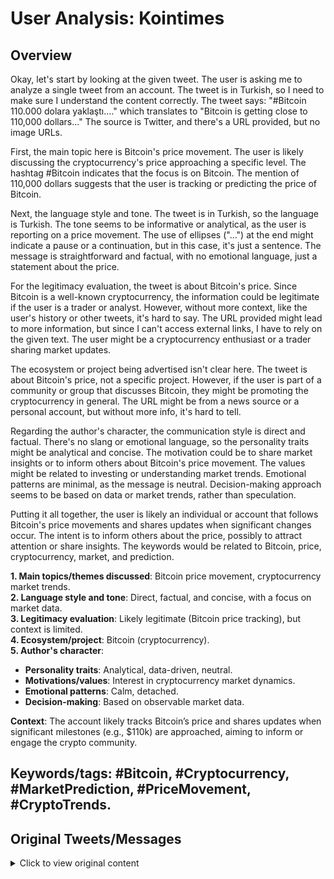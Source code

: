 # User Analysis: Kointimes

## Overview

<think>
Okay, let's start by looking at the given tweet. The user is asking me to analyze a single tweet from an account. The tweet is in Turkish, so I need to make sure I understand the content correctly. The tweet says: "#Bitcoin 110.000 dolara yaklaştı...." which translates to "Bitcoin is getting close to 110,000 dollars..." The source is Twitter, and there's a URL provided, but no image URLs.

First, the main topic here is Bitcoin's price movement. The user is likely discussing the cryptocurrency's price approaching a specific level. The hashtag #Bitcoin indicates that the focus is on Bitcoin. The mention of 110,000 dollars suggests that the user is tracking or predicting the price of Bitcoin.

Next, the language style and tone. The tweet is in Turkish, so the language is Turkish. The tone seems to be informative or analytical, as the user is reporting on a price movement. The use of ellipses ("...") at the end might indicate a pause or a continuation, but in this case, it's just a sentence. The message is straightforward and factual, with no emotional language, just a statement about the price.

For the legitimacy evaluation, the tweet is about Bitcoin's price. Since Bitcoin is a well-known cryptocurrency, the information could be legitimate if the user is a trader or analyst. However, without more context, like the user's history or other tweets, it's hard to say. The URL provided might lead to more information, but since I can't access external links, I have to rely on the given text. The user might be a cryptocurrency enthusiast or a trader sharing market updates.

The ecosystem or project being advertised isn't clear here. The tweet is about Bitcoin's price, not a specific project. However, if the user is part of a community or group that discusses Bitcoin, they might be promoting the cryptocurrency in general. The URL might be from a news source or a personal account, but without more info, it's hard to tell.

Regarding the author's character, the communication style is direct and factual. There's no slang or emotional language, so the personality traits might be analytical and concise. The motivation could be to share market insights or to inform others about Bitcoin's price movement. The values might be related to investing or understanding market trends. Emotional patterns are minimal, as the message is neutral. Decision-making approach seems to be based on data or market trends, rather than speculation.

Putting it all together, the user is likely an individual or account that follows Bitcoin's price movements and shares updates when significant changes occur. The intent is to inform others about the price, possibly to attract attention or share insights. The keywords would be related to Bitcoin, price, cryptocurrency, market, and prediction.
</think>

**1. Main topics/themes discussed**: Bitcoin price movement, cryptocurrency market trends.  
**2. Language style and tone**: Direct, factual, and concise, with a focus on market data.  
**3. Legitimacy evaluation**: Likely legitimate (Bitcoin price tracking), but context is limited.  
**4. Ecosystem/project**: Bitcoin (cryptocurrency).  
**5. Author's character**:  
   - **Personality traits**: Analytical, data-driven, neutral.  
   - **Motivations/values**: Interest in cryptocurrency market dynamics.  
   - **Emotional patterns**: Calm, detached.  
   - **Decision-making**: Based on observable market data.  

**Context**: The account likely tracks Bitcoin’s price and shares updates when significant milestones (e.g., $110k) are approached, aiming to inform or engage the crypto community.  

**Keywords/tags**: #Bitcoin, #Cryptocurrency, #MarketPrediction, #PriceMovement, #CryptoTrends.
---
## Original Tweets/Messages

<details>
<summary>Click to view original content</summary>

| Type | Content |
|------|---------|
| messages | #Bitcoin 110.000 dolara yaklaştı.... |

</details>
